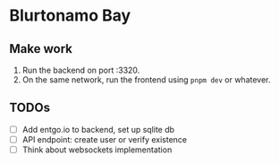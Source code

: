 # Blurtonamo Bay

## Make work

1. Run the backend on port :3320.
1. On the same network, run the frontend using `pnpm dev` or whatever.

## TODOs

- [ ] Add entgo.io to backend, set up sqlite db
- [ ] API endpoint: create user or verify existence
- [ ] Think about websockets implementation
